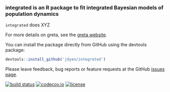### integrated is an R package to fit integrated Bayesian models of population dynamics

`integrated` does XYZ

For more details on greta, see the [greta website](https://greta-dev.github.io/greta/).

You can install the package directly from GitHub using the devtools package:

``` r
devtools::install_github('jdyen/integrated')
```

Please leave feedback, bug reports or feature requests at the GitHub [issues page](https://github.com/jdyen/integrated/issues). 

[![build status](https://travis-ci.org/jdyen/integrated.svg?branch=master)](https://travis-ci.org/jdyen/integrated) [![codecov.io](https://codecov.io/github/jdyen/integrated/coverage.svg?branch=master)](https://codecov.io/github/jdyen/integrated?branch=master) [![license](https://img.shields.io/badge/License-Apache%202.0-blue.svg)](https://opensource.org/licenses/Apache-2.0)
 
